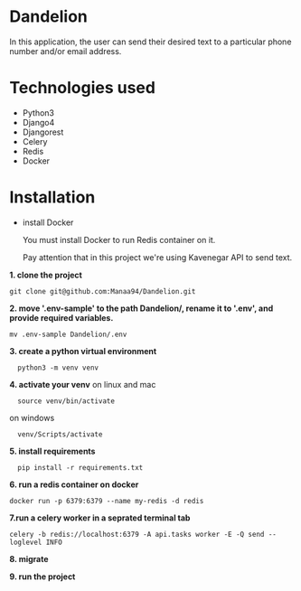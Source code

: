 # Dandelion
In this application, the user can send their desired text to a particular phone number and/or email address.

# Technologies used
* Python3
* Django4
* Djangorest
* Celery
* Redis
* Docker

# Installation
* install Docker

  You must install Docker to run Redis container on it.

  Pay attention that in this project we're using Kavenegar API to send text.

**1. clone the project**
  ```
  git clone git@github.com:Manaa94/Dandelion.git
  ```
**2. move '.env-sample' to the path Dandelion/, rename it to '.env', and provide required variables.**
  ```
  mv .env-sample Dandelion/.env  
  ```
  
**3. create a python virtual environment**
  ```
    python3 -m venv venv
  ```
**4. activate your venv**
on linux and mac
  ```
    source venv/bin/activate
  ```
on windows
  ```
    venv/Scripts/activate
  ```
**5. install requirements**
  ```
    pip install -r requirements.txt
  ```
**6. run a redis container on docker**
  ```
  docker run -p 6379:6379 --name my-redis -d redis
  ```
**7.run a celery worker in a seprated terminal tab**
  ```
  celery -b redis://localhost:6379 -A api.tasks worker -E -Q send --loglevel INFO
  ```

**8. migrate**

**9. run the project**
